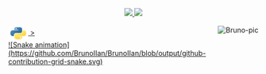 <div align="center">
  <a href="https://github.com/BrunoIIan">
  <img height="180em" src="https://github-readme-stats.vercel.app/api?username=BrunoIIan&show_icons=true&theme=dracula&include_all_commits=true&count_private=true"/>
  <img height="180em" src="https://github-readme-stats.vercel.app/api/top-langs/?username=BrunoIIan&layout=compact&langs_count=7&theme=dracula"/>
</div>
<div style="display: inline_block"><br>
  <img align="center" alt="Rafa-Python" height="30" width="40" src="https://raw.githubusercontent.com/devicons/devicon/master/icons/python/python-original.svg">
  <img align="right" alt="Bruno-pic" height="150" style="">>
</div>
 
<div> 
 ![Snake animation](https://github.com/BrunoIIan/BrunoIIan/blob/output/github-contribution-grid-snake.svg)
</div>
